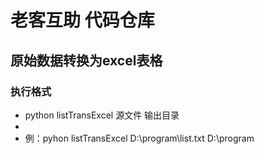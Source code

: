 # 老客互助 代码仓库

## 原始数据转换为excel表格

### 执行格式
- python listTransExcel 源文件 输出目录
- 
- 例：pyhon listTransExcel D:\program\list.txt D:\\program
